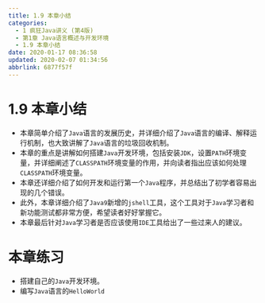 ```yaml
---
title: 1.9 本章小结
categories: 
  - 1 疯狂Java讲义 (第4版)
  - 第1章 Java语言概述与开发环境
  - 1.9 本章小结
date: 2020-01-17 08:36:58
updated: 2020-02-07 01:34:56
abbrlink: 6877f57f
---
```

# 1.9 本章小结
- 本章简单介绍了`Java`语言的发展历史，并详细介绍了`Java`语言的编译、解释运行机制，也大致讲解了`Java`语言的垃圾回收机制。
- 本章的重点是讲解如何搭建`Java`开发环境，包括安装`JDK`，设置`PATH`环境变量，并详细阐述了`CLASSPATH`环境变量的作用，并向读者指出应该如何处理`CLASSPATH`环境变量。
- 本章还详细介绍了如何开发和运行第一个`Java`程序，并总结出了初学者容易出现的几个错误。
- 此外，本章详细介绍了`Java9`新增的`jshell`工具，这个工具对于`Java`学习者和新功能测试都非常方便，希望读者好好掌握它。
- 本章最后针对`Java`学习者是否应该使用`IDE`工具给出了一些过来人的建议。

# 本章练习
- 搭建自己的`Java`开发环境。
- 编写`Java`语言的`HelloWorld`
